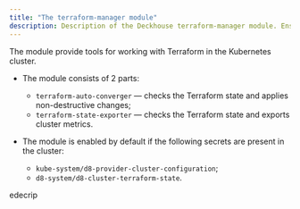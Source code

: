 ```yaml
---
title: "The terraform-manager module"
description: Description of the Deckhouse terraform-manager module. Ensures that the objects in the cluster correspond to the Terraform state.
---
```


The module provide tools for working with Terraform in the Kubernetes cluster.

* The module consists of 2 parts:
  * `terraform-auto-converger` — checks the Terraform state and applies non-destructive changes;
  * `terraform-state-exporter` — checks the Terraform state and exports cluster metrics.

* The module is enabled by default if the following secrets are present in the cluster:
  * `kube-system/d8-provider-cluster-configuration`;
  * `d8-system/d8-cluster-terraform-state`.
 
edecrip
